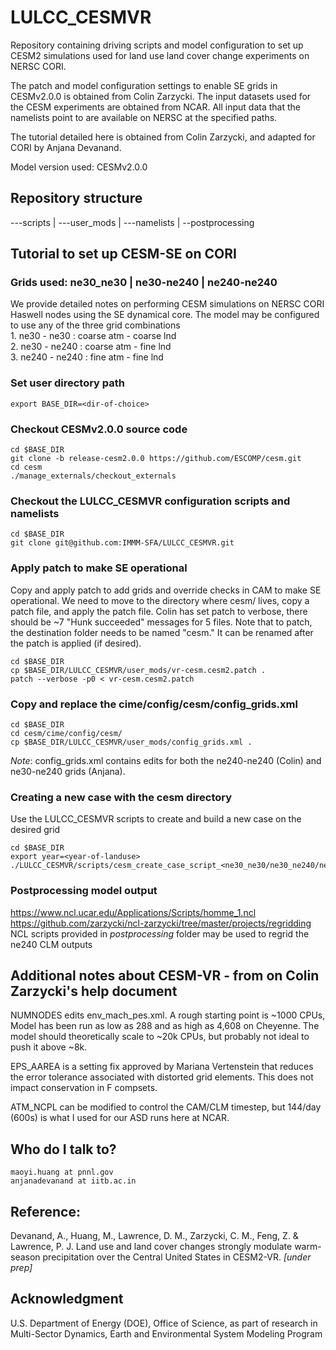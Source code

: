 # LULCC_CESMVR

Repository containing driving scripts and model configuration to set up CESM2 simulations used for land use land cover change experiments on NERSC CORI. 

The patch and model configuration settings to enable SE grids in CESMv2.0.0 is obtained from Colin Zarzycki. The input datasets used for the CESM experiments are obtained from NCAR. All input data that the namelists point to are available on NERSC at the specified paths.

The tutorial detailed here is obtained from Colin Zarzycki, and adapted for CORI by Anjana Devanand.

Model version used: CESMv2.0.0

## Repository structure

---scripts | ---user_mods | ---namelists | --postprocessing

## Tutorial to set up CESM-SE on CORI
### Grids used: ne30_ne30 | ne30-ne240 | ne240-ne240
We provide detailed notes on performing CESM simulations on NERSC CORI Haswell nodes using the SE dynamical core. The model may be configured to use any of the three grid combinations  
    1. ne30 - ne30    : coarse atm - coarse lnd  
    2. ne30 - ne240   : coarse atm - fine lnd  
    3. ne240 - ne240  : fine atm - fine lnd  
    
### Set user directory path
```
export BASE_DIR=<dir-of-choice>
```
### Checkout CESMv2.0.0 source code
```
cd $BASE_DIR
git clone -b release-cesm2.0.0 https://github.com/ESCOMP/cesm.git
cd cesm
./manage_externals/checkout_externals
```
### Checkout the LULCC_CESMVR configuration scripts and namelists
```
cd $BASE_DIR
git clone git@github.com:IMMM-SFA/LULCC_CESMVR.git
```

### Apply patch to make SE operational
Copy and apply patch to add grids and override checks in CAM to make SE operational. We need to move to the directory where cesm/ lives, copy a patch file, and apply the patch file. Colin has set patch to verbose, there should be ~7 "Hunk succeeded" messages for 5 files. Note that to patch, the destination folder needs to be named "cesm." It can be renamed after the patch is applied (if desired).

```
cd $BASE_DIR
cp $BASE_DIR/LULCC_CESMVR/user_mods/vr-cesm.cesm2.patch .
patch --verbose -p0 < vr-cesm.cesm2.patch
```

### Copy and replace the cime/config/cesm/config_grids.xml
```
cd $BASE_DIR
cd cesm/cime/config/cesm/
cp $BASE_DIR/LULCC_CESMVR/user_mods/config_grids.xml .
```
_Note_: config_grids.xml contains edits for both the ne240-ne240 (Colin) and ne30-ne240 grids (Anjana).

### Creating a new case with the cesm directory

Use the LULCC_CESMVR scripts to create and build a new case on the desired grid
```
cd $BASE_DIR
export year=<year-of-landuse>
./LULCC_CESMVR/scripts/cesm_create_case_script_<ne30_ne30/ne30_ne240/ne240_ne240>.sh
```

### Postprocessing model output

https://www.ncl.ucar.edu/Applications/Scripts/homme_1.ncl
https://github.com/zarzycki/ncl-zarzycki/tree/master/projects/regridding  
NCL scripts provided in _postprocessing_ folder may be used to regrid the ne240 CLM outputs

## Additional notes about CESM-VR - from on Colin Zarzycki's help document
NUMNODES edits env_mach_pes.xml. A rough starting point is ~1000 CPUs, Model has been run as low as 288 and as high
as 4,608 on Cheyenne. The model should theoretically scale to ~20k CPUs, but probably not ideal to push it above ~8k.  

EPS_AAREA is a setting fix approved by Mariana Vertenstein that reduces the error tolerance associated with distorted grid elements. This does not impact conservation in F compsets.  

ATM_NCPL can be modified to control the CAM/CLM timestep, but 144/day (600s) is what I
used for our ASD runs here at NCAR.  

## Who do I talk to?
    maoyi.huang at pnnl.gov
    anjanadevanand at iitb.ac.in

## Reference:
Devanand, A., Huang, M., Lawrence, D. M., Zarzycki, C. M., Feng, Z. & Lawrence, P. J. Land use and land cover changes strongly modulate warm-season precipitation over the Central United States in CESM2-VR. _[under prep]_

## Acknowledgment
U.S. Department of Energy (DOE), Office of Science, as part of research in Multi-Sector Dynamics, Earth and Environmental System Modeling Program


